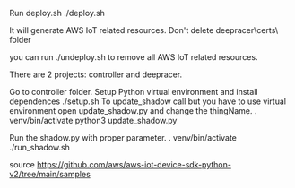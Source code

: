 Run deploy.sh
./deploy.sh

It will generate AWS IoT related resources.
Don't delete deepracer\certs\ folder

you can run ./undeploy.sh to remove all AWS IoT related resources.

There are 2 projects: controller and deepracer.

Go to controller folder.
Setup Python virtual environment and install dependences
./setup.sh
To update_shadow call but you have to use virtual environment
open update_shadow.py and change the thingName.
. venv/bin/activate
python3 update_shadow.py

Run the shadow.py with proper parameter.
. venv/bin/activate
./run_shadow.sh

source https://github.com/aws/aws-iot-device-sdk-python-v2/tree/main/samples




